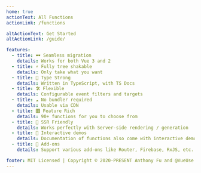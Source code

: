 ```yaml
---
home: true
actionText: All Functions
actionLink: /functions

altActionText: Get Started
altActionLink: /guide/

features:
  - title: 🕶 Seamless migration
    details: Works for both Vue 3 and 2
  - title: ⚡ Fully tree shakable
    details: Only take what you want
  - title: 🦾 Type Strong
    details: Written in TypeScript, with TS Docs
  - title: 🛠 Flexible
    details: Configurable event filters and targets
  - title: ☁️ No bundler required
    details: Usable via CDN
  - title: 🎛 Feature Rich
    details: 90+ functions for you to choose from
  - title: 🔋 SSR Friendly
    details: Works perfectly with Server-side rendering / generation
  - title: 🎪 Interactive demos
    details: Documentation of functions also come with interactive demos!
  - title: 🔌 Add-ons
    details: Support various add-ons like Router, Firebase, RxJS, etc.

footer: MIT Licensed | Copyright © 2020-PRESENT Anthony Fu and @VueUse contributors
---
```

